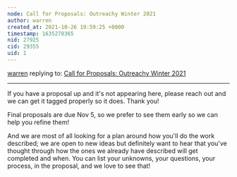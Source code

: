 ```yaml
---
node: Call for Proposals: Outreachy Winter 2021
author: warren
created_at: 2021-10-26 19:59:25 +0000
timestamp: 1635278365
nid: 27925
cid: 29355
uid: 1
---
```




[warren](../profile/warren) replying to: [Call for Proposals: Outreachy Winter 2021](../notes/mathildaudufo/10-18-2021/call-for-proposals-outreachy-winter-2021)

----
If you have a proposal up and it's not appearing here, please reach out and we can get it tagged properly so it does. Thank you!

Final proposals are due Nov 5, so we prefer to see them early so we can help you refine them!

And we are most of all looking for a plan around how you'll do the work described; we are open to new ideas but definitely want to hear that you've thought through how the ones we already have described will get completed and when. You can list your unknowns, your questions, your process, in the proposal, and we love to see that!
